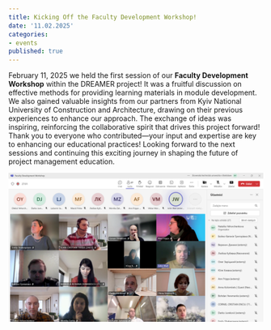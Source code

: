 ```yaml
---
title: Kicking Off the Faculty Development Workshop!
date: '11.02.2025'
categories:
- events
published: true
---
```


February 11, 2025 we held the first session of our **Faculty Development Workshop** within the DREAMER project! It was a fruitful discussion on effective methods for providing learning materials in module development.
We also gained valuable insights from our partners from Kyiv National University of Construction and Architecture, drawing on their previous experiences to enhance our approach. The exchange of ideas was inspiring, reinforcing the collaborative spirit that drives this project forward!
Thank you to everyone who contributed—your input and expertise are key to enhancing our educational practices!
Looking forward to the next sessions and continuing this exciting journey in shaping the future of project management education.

![Faculty Development Workshop Day 1](../../lib/images/news/Kick-off_FDW_part_1/group_photo_11_02_1.png)
